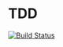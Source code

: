 # TDD

[![Build Status](https://travis-ci.org/BarnaTB/Level-Up-TDD.svg?branch=master)](https://travis-ci.org/BarnaTB/Level-Up-TDD)

